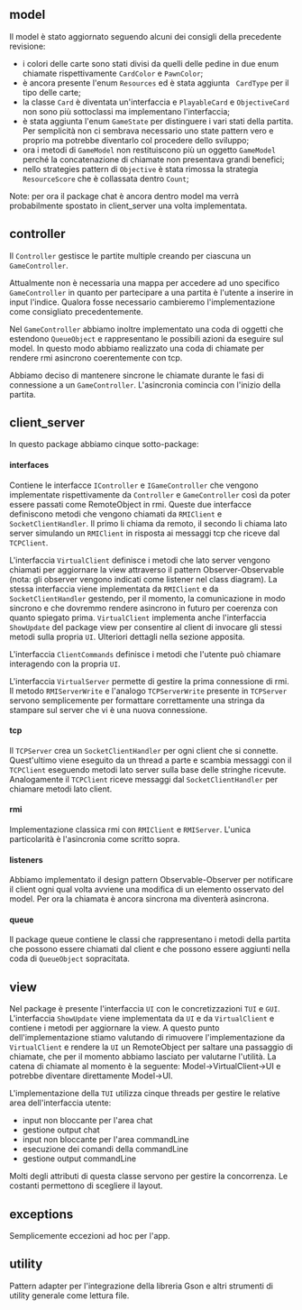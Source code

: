 ## model

Il model è stato aggiornato seguendo alcuni dei consigli della precedente revisione:

- i colori delle carte sono stati divisi da quelli delle pedine in due enum chiamate rispettivamente <code>CardColor</code> e <code>PawnColor</code>;
- è ancora presente l'enum <code>Resources</code> ed è stata aggiunta <code> CardType</code> per il tipo delle carte;
- la classe <code>Card</code> è diventata un'interfaccia e <code>PlayableCard</code> e <code>ObjectiveCard</code> non sono più sottoclassi ma implementano l'interfaccia;
- è stata aggiunta l'enum <code>GameState</code> per distinguere i vari stati della partita. Per semplicità non ci sembrava necessario uno state pattern vero e proprio ma potrebbe diventarlo col procedere dello sviluppo;
- ora i metodi di <code>GameModel</code> non restituiscono più un oggetto <code>GameModel</code> perché la concatenazione di chiamate non presentava grandi benefici;
- nello strategies pattern di <code>Objective</code> è stata rimossa la strategia <code>ResourceScore</code> che è collassata dentro <code>Count</code>;

Note: per ora il package chat è ancora dentro model ma verrà probabilmente spostato in client_server una volta implementata.

## controller

Il <code>Controller</code> gestisce le partite multiple creando per ciascuna un <code>GameController</code>.

Attualmente non è necessaria una mappa per accedere ad uno specifico <code>GameController</code> in quanto per partecipare a una partita è l'utente a inserire in input l'indice. Qualora fosse necessario cambieremo l'implementazione come consigliato precedentemente.

Nel <code>GameController</code> abbiamo inoltre implementato una coda di oggetti che estendono <code>QueueObject</code> e rappresentano le possibili azioni da eseguire sul model. In questo modo abbiamo realizzato una coda di chiamate per rendere rmi asincrono coerentemente con tcp.

Abbiamo deciso di mantenere sincrone le chiamate durante le fasi di connessione a un <code>GameController</code>. L'asincronia comincia con l'inizio della partita.

## client_server

In questo package abbiamo cinque sotto-package:

#### interfaces

Contiene le interfacce <code>IController</code> e <code>IGameController</code> che vengono implementate rispettivamente da <code>Controller</code> e <code>GameController</code> così da poter essere passati come RemoteObject in rmi. Queste due interfacce definiscono metodi che vengono chiamati da <code>RMIClient</code> e <code>SocketClientHandler</code>. Il primo li chiama da remoto, il secondo li chiama lato server simulando un <code>RMIClient</code> in risposta ai messaggi tcp che riceve dal <code>TCPClient</code>.

L'interfaccia <code>VirtualClient</code> definisce i metodi che lato server vengono chiamati per aggiornare la view attraverso il pattern Observer-Observable (nota: gli observer vengono indicati come listener nel class diagram).
La stessa interfaccia viene implementata da <code>RMIClient</code> e da <code>SocketClientHandler</code> gestendo, per il momento, la comunicazione in modo sincrono e che dovremmo rendere asincrono in futuro per coerenza con quanto spiegato prima.
<code>VirtualClient</code> implementa anche l'interfaccia <code>ShowUpdate</code> del package view per consentire al client di invocare gli stessi metodi sulla propria <code>UI</code>. Ulteriori dettagli nella sezione apposita.

L'interfaccia <code>ClientCommands</code> definisce i metodi che l'utente può chiamare interagendo con la propria <code>UI</code>.

L'interfaccia <code>VirtualServer</code> permette di gestire la prima connessione di rmi. Il metodo <code>RMIServerWrite</code> e l'analogo <code>TCPServerWrite</code> presente in <code>TCPServer</code> servono semplicemente per formattare correttamente una stringa da stampare sul server che vi è una nuova connessione.

#### tcp

Il <code>TCPServer</code> crea un <code>SocketClientHandler</code> per ogni client che si connette. Quest'ultimo viene eseguito da un thread a parte e scambia messaggi con il <code>TCPClient</code> eseguendo metodi lato server sulla base delle stringhe ricevute. Analogamente il <code>TCPClient</code> riceve messaggi dal <code>SocketClientHandler</code> per chiamare metodi lato client.

#### rmi

Implementazione classica rmi con <code>RMIClient</code> e <code>RMIServer</code>. L'unica particolarità è l'asincronia come scritto sopra.

#### listeners

Abbiamo implementato il design pattern Observable-Observer per notificare il client ogni qual volta avviene una modifica di un elemento osservato del model.
Per ora la chiamata è ancora sincrona ma diventerà asincrona.

#### queue

Il package queue contiene le classi che rappresentano i metodi della partita che possono essere chiamati dal client e che possono essere aggiunti nella coda di <code>QueueObject</code> sopracitata.

## view

Nel package è presente l'interfaccia <code>UI</code> con le concretizzazioni <code>TUI</code> e <code>GUI</code>.
L'interfaccia <code>ShowUpdate</code> viene implementata da <code>UI</code> e da <code>VirtualClient</code> e contiene i metodi per aggiornare la view. A questo punto dell'implementazione stiamo valutando di rimuovere l'implementazione da <code>VirtualClient</code> e rendere la <code>UI</code> un RemoteObject per saltare una passaggio di chiamate, che per il momento abbiamo lasciato per valutarne l'utilità.
La catena di chiamate al momento è la seguente:
Model->VirtualClient->UI
e potrebbe diventare direttamente Model->UI.

L'implementazione della <code>TUI</code> utilizza cinque threads per gestire le relative area dell'interfaccia utente:

- input non bloccante per l'area chat
- gestione output chat
- input non bloccante per l'area commandLine
- esecuzione dei comandi della commandLine
- gestione output commandLine

Molti degli attributi di questa classe servono per gestire la concorrenza.
Le costanti permettono di scegliere il layout.

## exceptions

Semplicemente eccezioni ad hoc per l'app.

## utility

Pattern adapter per l'integrazione della libreria Gson e altri strumenti di utility generale come lettura file.
